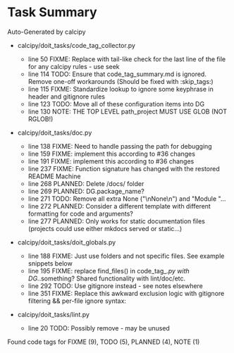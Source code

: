 # Task Summary

<!-- :skip_tags: -->

Auto-Generated by calcipy

- calcipy/doit_tasks/code_tag_collector.py
    - line  50   FIXME: Replace with tail-like check for the last line of the file for any calcipy rules - use seek
    - line 114    TODO: Ensure that code_tag_summary.md is ignored. Remove one-off workarounds (Should be fixed with :skip_tags:)
    - line 115   FIXME: Standardize lookup to ignore some keyphrase in header and gitignore rules
    - line 123    TODO: Move all of these configuration items into DG
    - line 130    NOTE: THE TOP LEVEL path_project MUST USE GLOB (NOT RGLOB!)

- calcipy/doit_tasks/doc.py
    - line 138   FIXME: Need to handle passing the path for debugging
    - line 159   FIXME: implement this according to #36 changes
    - line 191   FIXME: implement this according to #36 changes
    - line 237   FIXME: Function signature has changed with the restored README Machine
    - line 268 PLANNED: Delete /docs/ folder
    - line 269 PLANNED: DG.package_name?
    - line 271    TODO: Remove all extra None ("\nNone\n") and "Module "...
    - line 272 PLANNED: Consider a different template with different formatting for code and arguments?
    - line 277 PLANNED: Only works for static documentation files (projects could use either mkdocs served or static...)

- calcipy/doit_tasks/doit_globals.py
    - line 188   FIXME: Just use folders and not specific files. See example snippets below
    - line 195   FIXME: replace find_files() in code_tag_*.py with DG.*.something? Shared functionality with lint/doc/etc.
    - line 292    TODO: Use gitignore instead - see notes elsewhere
    - line 351   FIXME: Replace this awkward exclusion logic with gitignore filtering && per-file ignore syntax:

- calcipy/doit_tasks/lint.py
    - line  20    TODO: Possibly remove - may be unused

Found code tags for FIXME (9), TODO (5), PLANNED (4), NOTE (1)
